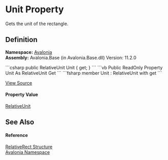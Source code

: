 # Unit Property


Gets the unit of the rectangle.



## Definition
**Namespace:** <a href="N_Avalonia">Avalonia</a>  
**Assembly:** Avalonia.Base (in Avalonia.Base.dll) Version: 11.2.0

<Tabs groupId="api-code-preview">
<TabItem value="csharp" label="C#">
```csharp
public RelativeUnit Unit { get; }
```
</TabItem>
<TabItem value="vb" label="VB">
```vb
Public ReadOnly Property Unit As RelativeUnit
	Get
```
</TabItem>
<TabItem value="fsharp" label="F#">
```fsharp
member Unit : RelativeUnit with get
```
</TabItem>
</Tabs>



<a href="https://github.com/AvaloniaUI/Avalonia/tree/master/src/Avalonia.Base/RelativeRect.cs#L82" title="View the source code">View Source</a>



#### Property Value
<a href="T_Avalonia_RelativeUnit">RelativeUnit</a>

## See Also


#### Reference
<a href="T_Avalonia_RelativeRect">RelativeRect Structure</a>  
<a href="N_Avalonia">Avalonia Namespace</a>  

